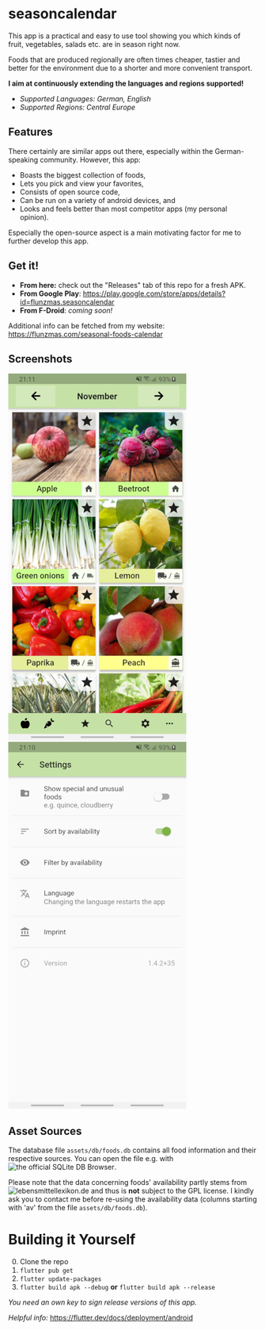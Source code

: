 # seasoncalendar

This app is a practical and easy to use tool showing you which kinds of fruit, vegetables, salads etc. are in season right now.

Foods that are produced regionally are often times cheaper, tastier and better for the environment due to a shorter and more convenient transport.

**I aim at continuously extending the languages and regions supported!**

- _Supported Languages: German, English_
- _Supported Regions: Central Europe_

## Features

There certainly are similar apps out there, especially within the German-speaking community. However, this app:

- Boasts the biggest collection of foods,
- Lets you pick and view your favorites,
- Consists of open source code,
- Can be run on a variety of android devices, and
- Looks and feels better than most competitor apps (my personal opinion).

Especially the open-source aspect is a main motivating factor for me to further develop this app.

## Get it!

- **From here:** check out the "Releases" tab of this repo for a fresh APK.
- **From Google Play**: https://play.google.com/store/apps/details?id=flunzmas.seasoncalendar
- **From F-Droid**: *coming soon!*

Additional info can be fetched from my website: https://flunzmas.com/seasonal-foods-calendar

## Screenshots

![scr1](assets/screenshots/scr1.jpg) ![scr2](assets/screenshots/scr2.jpg)

## Asset Sources

The database file `assets/db/foods.db` contains all food information and their respective sources. You can open the file e.g. with ![the official SQLite DB Browser](https://sqlitebrowser.org/).

Please note that the data concerning foods' availability partly stems from ![lebensmittellexikon.de](lebensmittellexikon.de) and thus is __not__ subject to the GPL license. I kindly ask you to contact me before re-using the availability data (columns starting with 'av' from the file `assets/db/foods.db`).

# Building it Yourself

0. Clone the repo
1. `flutter pub get`
2. `flutter update-packages`
3. `flutter build apk --debug` **or** `flutter build apk --release`

_You need an own key to sign release versions of this app._

_Helpful info:_ https://flutter.dev/docs/deployment/android

